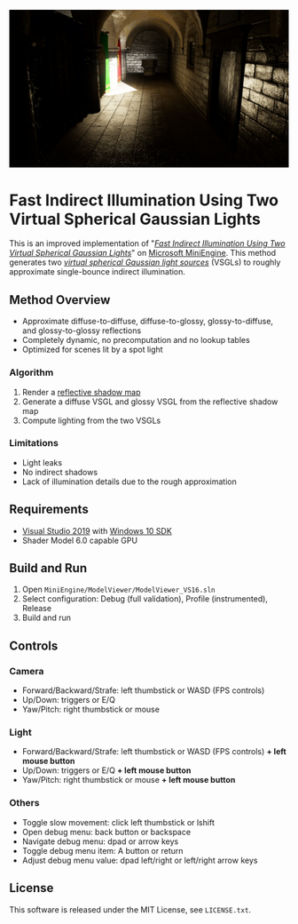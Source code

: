 ![](screenshot.png)
# Fast Indirect Illumination Using Two Virtual Spherical Gaussian Lights

This is an improved implementation of "*[Fast Indirect Illumination Using Two Virtual Spherical Gaussian Lights](https://yusuketokuyoshi.com/#Fast_Indirect_Illumination_Using_Two_Virtual_Spherical_Gaussian_Lights)*" on [Microsoft MiniEngine](https://github.com/microsoft/DirectX-Graphics-Samples).
This method generates two *[virtual spherical Gaussian light sources](https://yusuketokuyoshi.com/#Virtual_Spherical_Gaussian_Lights_for_Real-time_Glossy_Indirect_Illumination(PG2015))* (VSGLs) to roughly approximate single-bounce indirect illumination.

## Method Overview

 - Approximate diffuse-to-diffuse, diffuse-to-glossy, glossy-to-diffuse, and glossy-to-glossy reflections
 - Completely dynamic, no precomputation and no lookup tables
 - Optimized for scenes lit by a spot light

### Algorithm

 1. Render a [reflective shadow map](https://doi.org/10.1145/1053427.1053460)
 1. Generate a diffuse VSGL and glossy VSGL from the reflective shadow map
 1. Compute lighting from the two VSGLs

### Limitations

 - Light leaks
 - No indirect shadows
 - Lack of illumination details due to the rough approximation

## Requirements

 - [Visual Studio 2019](https://visualstudio.com/) with [Windows 10 SDK](https://developer.microsoft.com/en-US/windows/downloads/windows-10-sdk/)
 - Shader Model 6.0 capable GPU

## Build and Run

 1. Open `MiniEngine/ModelViewer/ModelViewer_VS16.sln`
 1. Select configuration: Debug (full validation), Profile (instrumented), Release
 1. Build and run

## Controls

### Camera
 - Forward/Backward/Strafe: left thumbstick or WASD (FPS controls)
 - Up/Down: triggers or E/Q
 - Yaw/Pitch: right thumbstick or mouse

### Light
 - Forward/Backward/Strafe: left thumbstick or WASD (FPS controls) **+ left mouse button**
 - Up/Down: triggers or E/Q **+ left mouse button**
 - Yaw/Pitch: right thumbstick or mouse **+ left mouse button**

### Others
 - Toggle slow movement: click left thumbstick or lshift
 - Open debug menu: back button or backspace 
 - Navigate debug menu: dpad or arrow keys
 - Toggle debug menu item: A button or return
 - Adjust debug menu value: dpad left/right or left/right arrow keys

## License

This software is released under the MIT License, see `LICENSE.txt`.
